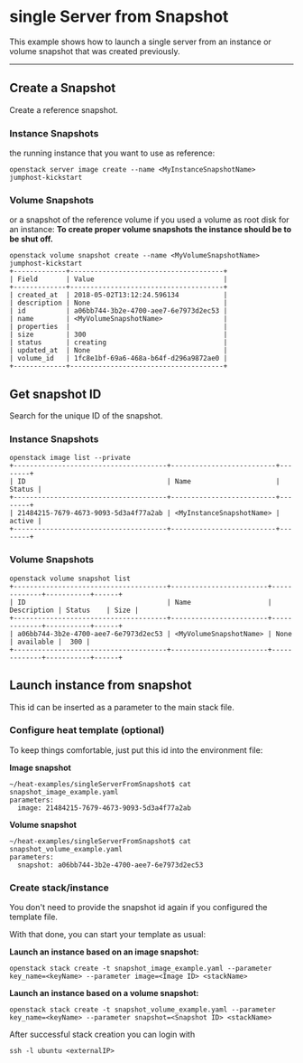 # single Server from Snapshot

This example shows how to launch a single server from an instance or volume snapshot that was created previously.

---
## Create a Snapshot
Create a reference snapshot. 

### Instance Snapshots
the running instance that you want to use as reference:

```
openstack server image create --name <MyInstanceSnapshotName> jumphost-kickstart
```

### Volume Snapshots
or a snapshot of the reference volume if you used a volume as root disk for an instance:
**To create proper volume snapshots the instance should be to be shut off.**

```
openstack volume snapshot create --name <MyVolumeSnapshotName> jumphost-kickstart
+-------------+--------------------------------------+
| Field       | Value                                |
+-------------+--------------------------------------+
| created_at  | 2018-05-02T13:12:24.596134           |
| description | None                                 |
| id          | a06bb744-3b2e-4700-aee7-6e7973d2ec53 |
| name        | <MyVolumeSnapshotName>               |
| properties  |                                      |
| size        | 300                                  |
| status      | creating                             |
| updated_at  | None                                 |
| volume_id   | 1fc8e1bf-69a6-468a-b64f-d296a9872ae0 |
+-------------+--------------------------------------+
```

## Get snapshot ID
Search for the unique ID of the snapshot.

### Instance Snapshots
````
openstack image list --private
+--------------------------------------+--------------------------+--------+
| ID                                   | Name                     | Status |
+--------------------------------------+--------------------------+--------+
| 21484215-7679-4673-9093-5d3a4f77a2ab | <MyInstanceSnapshotName> | active |
+--------------------------------------+--------------------------+--------+
````

### Volume Snapshots
````
openstack volume snapshot list
+--------------------------------------+------------------------+-------------+-----------+------+
| ID                                   | Name                   | Description | Status    | Size |
+--------------------------------------+------------------------+-------------+-----------+------+
| a06bb744-3b2e-4700-aee7-6e7973d2ec53 | <MyVolumeSnapshotName> | None        | available |  300 |
+--------------------------------------+------------------------+-------------+-----------+------+
````

## Launch instance from snapshot
This id can be inserted as a parameter to the main stack file.

### Configure heat template (optional)
To keep things comfortable, just put this id into the environment file:

**Image snapshot**
````
~/heat-examples/singleServerFromSnapshot$ cat snapshot_image_example.yaml
parameters:
  image: 21484215-7679-4673-9093-5d3a4f77a2ab
````
**Volume snapshot**
````
~/heat-examples/singleServerFromSnapshot$ cat snapshot_volume_example.yaml
parameters:
  snapshot: a06bb744-3b2e-4700-aee7-6e7973d2ec53
````

### Create stack/instance
You don't need to provide the snapshot id again if you configured the template file.

With that done, you can start your template as usual:

**Launch an instance based on an image snapshot:**
````
openstack stack create -t snapshot_image_example.yaml --parameter key_name=<keyName> --parameter image=<Image ID> <stackName>
````

**Launch an instance based on a volume snapshot:**
````
openstack stack create -t snapshot_volume_example.yaml --parameter key_name=<keyName> --parameter snapshot=<Snapshot ID> <stackName>
````

After successful stack creation you can login with
```
ssh -l ubuntu <externalIP>
```
